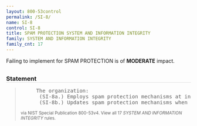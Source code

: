 ```yaml
---
layout: 800-53control
permalink: /SI-8/
name: SI-8
control: SI-8
title: SPAM PROTECTION SYSTEM AND INFORMATION INTEGRITY
family: SYSTEM AND INFORMATION INTEGRITY
family_cnt: 17
---
```

<p class="text-warning">Failing to implement for SPAM PROTECTION is of <b>MODERATE</b> impact.</p>

<h3 style="border-bottom:1px solid #ddd;margin:30px 0 8px 0;">Statement</h3>
<blockquote>
<pre>     The organization: 
      (SI-8a.) Employs spam protection mechanisms at information system entry and exit points to detect and take action on unsolicited messages; and 
      (SI-8b.) Updates spam protection mechanisms when new releases are available in accordance with organizational configuration management policy and procedures. 
</pre>
<p><small>via NIST Special Publication 800-53v4. View all 17 <i>SYSTEM AND INFORMATION INTEGRITY</i> rules. <a href="/cce/ssg/group/$Group_id"><span class="glyphicon glyphicon-link"></span></a> </small></p>
</blockquote>

